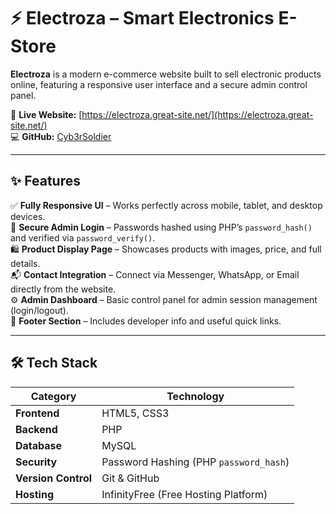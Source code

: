 # ⚡ Electroza – Smart Electronics E-Store

**Electroza** is a modern e-commerce website built to sell electronic products online, featuring a responsive user interface and a secure admin control panel.

📍 **Live Website:** [https://electroza.great-site.net/](https://electroza.great-site.net/)  
💻 **GitHub:** [Cyb3rSoldier](https://github.com/Cyb3rSoldier)

---

## ✨ Features

✅ **Fully Responsive UI** – Works perfectly across mobile, tablet, and desktop devices.  
🔐 **Secure Admin Login** – Passwords hashed using PHP’s `password_hash()` and verified via `password_verify()`.  
🛍️ **Product Display Page** – Showcases products with images, price, and full details.  
📬 **Contact Integration** – Connect via Messenger, WhatsApp, or Email directly from the website.  
⚙️ **Admin Dashboard** – Basic control panel for admin session management (login/logout).  
📄 **Footer Section** – Includes developer info and useful quick links.  

---

## 🛠️ Tech Stack

| Category | Technology |
|-----------|-------------|
| **Frontend** | HTML5, CSS3 |
| **Backend** | PHP |
| **Database** | MySQL |
| **Security** | Password Hashing (PHP `password_hash`) |
| **Version Control** | Git & GitHub |
| **Hosting** | InfinityFree (Free Hosting Platform) |
